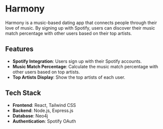 # Harmony

Harmony is a music-based dating app that connects people through their love of music. By signing up with Spotify, users can discover their music match percentage with other users based on their top artists.

## Features

- **Spotify Integration**: Users sign up with their Spotify accounts.
- **Music Match Percentage**: Calculate the music match percentage with other users based on top artists.
- **Top Artists Display**: Show the top artists of each user.

## Tech Stack

- **Frontend**: React, Tailwind CSS
- **Backend**: Node.js, Express.js
- **Database**: Neo4j
- **Authentication**: Spotify OAuth

